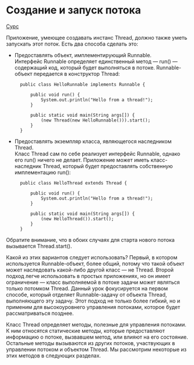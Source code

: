 # Создание и запуск потока  
  
[Сурс](https://docs.oracle.com/javase/tutorial/essential/concurrency/runthread.html)  
  
Приложение, умеющее создавать инстанс Thread, должно также уметь запускать этот поток. Есть два способа сделать это:  
  
+ Предоставлять объект, имплементирующий Runnable.  
Интерфейс Runnable определяет единственный метод — run() — содержащий код, который будет выполняться в потоке. Runnable-объект передается в конструктор Thread:  
  
		public class HelloRunnable implements Runnable {
		
			public void run() {
				System.out.println("Hello from a thread!");
			}
		
			public static void main(String args[]) {
				(new Thread(new HelloRunnable())).start();
			}
		}
  
+ Предоставлять экземпляр класса, являющегося наследником Thread.  
Класс Thread сам по себе реализует интерфейс Runnable, однако его run() ничего не делает. Приложение может иметь класс-наследник Thread, который будет предоставлять собственную имплементацию run():  
  
		public class HelloThread extends Thread {
		
			public void run() {
				System.out.println("Hello from a thread!");
			}
		
			public static void main(String args[]) {
				(new HelloThread()).start();
			}
		}
  
Обратите внимание, что в обоих случаях для старта нового потока вызывается Thread.start().  
  
Какой из этих вариантов следует использовать? Первый, в котором используется Runnable-объект, более общий, потому что такой объект может наследовать какой-либо другой класс — не Thread. Второй подход легче использовать в простых приложениях, но он имеет ограничение — класс выполняемой в потоке задачи может являться только потомком Thread. Данный урок фокусируется на первом способе, который отделяет Runnable-задачу от объекта Thread, выполняющего эту задачу. Этот подход не только более гибкий, но и применим для высокоуровнего управления потоками, которое будет рассматриваться позднее.
  
Класс Thread определяет методы, полезные для управления потоками. К ним относятся статические методы, которые предоставляют информацию о потоке, вызвавшем метод, или влияют на его состояние. Остальные методы вызываются из других потоков, участвующих в управлении потоком и объектом Thread. Мы рассмотрим некоторые из этих методов в следующих разделах.  
  